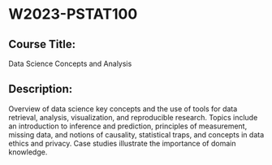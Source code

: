 # W2023-PSTAT100

## Course Title:
Data Science Concepts and Analysis

## Description: 
Overview of data science key concepts and the use of tools for data retrieval, analysis, visualization, and reproducible research. Topics include an introduction to inference and prediction, principles of measurement, missing data, and notions of causality, statistical traps, and concepts in data ethics and privacy. Case studies illustrate the importance of domain knowledge.
